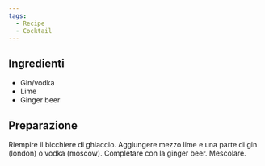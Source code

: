 ```yaml
---
tags:
  - Recipe
  - Cocktail
---
```

## Ingredienti
-   Gin/vodka
-   Lime
-   Ginger beer 

## Preparazione

Riempire il bicchiere di ghiaccio. Aggiungere mezzo lime e una parte di gin (london) o vodka (moscow). Completare con la ginger beer. Mescolare.